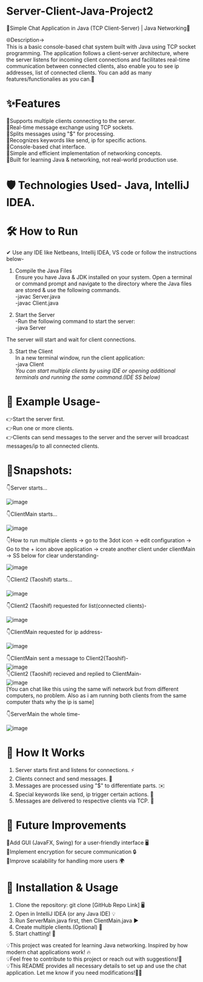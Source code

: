 # Server-Client-Java-Project2                                           
💬Simple Chat Application in Java (TCP Client-Server) | Java Networking📡                                                                                        

🌐Description->                                                                                                                                                                                                                      
This is a basic console-based chat system built with Java using TCP socket programming. The application follows a client-server architecture, where the server listens for incoming client connections and facilitates real-time communication between connected clients, also enable you to see ip addresses, list of connected clients. You can add as many features/functionalies as you can.🚀                                                                                                                                                             
                
# ✨Features                                                            

💠Supports multiple clients connecting to the server.                                                                                                       
💠Real-time message exchange using TCP sockets.                                                                                                                   
💠Splits messages using "$" for processing.                                                                                                                                                            
💠Recognizes keywords like send, ip for specific actions.                                                                                                                                                                     
💠Console-based chat interface.                                                                                                                                                                                         
💠Simple and efficient implementation of networking concepts.                                                                                                                                                  
💠Built for learning Java & networking, not real-world production use.                                                                                                                      

# 🛡 Technologies Used- Java, IntelliJ IDEA.                                                                                                      

# 🛠 How to Run                                                                                                      

✔ Use any IDE like Netbeans, Intellij IDEA, VS code or follow the instructions below-                                                                                               

1. Compile the Java Files                                                                   
  Ensure you have Java & JDK installed on your system. Open a terminal or command prompt and navigate to the directory where the Java files are stored & use the following commands.                                    
    -javac Server.java                                                                               
    -javac Client.java                                                                                                                                             

2. Start the Server                                                                                                                                                                 
    -Run the following command to start the server:                                                                                                                    
      -java Server                                                                                                                                                                   

The server will start and wait for client connections.                                                                                                                                                     

3. Start the Client                                                                                                                                                                                                                                                   
  In a new terminal window, run the client application:                                                                                                   
    -java Client                                                                                                                                                                                                                                                                                    
*You can start multiple clients by using IDE or opening additional terminals and running the same command.(IDE SS below)*

# 💬 Example Usage-                                                                                               
                                 
👉Start the server first.                                                                                                                                                                             
👉Run one or more clients.                                                                                                                                                                       
👉Clients can send messages to the server and the server will broadcast messages/ip to all connected clients.                                                                                                                       
                                                                                                           
# 📲Snapshots:                                                                                         

👇Server starts...                                                         

![image](https://github.com/user-attachments/assets/abb45aca-f8b2-42c6-a0b2-49fb14882e5b)

👇ClientMain starts...                                                                      

![image](https://github.com/user-attachments/assets/6a46004e-377e-41f9-8ad1-5cd4e932d000)

👇How to run multiple clients -> go to the 3dot icon -> edit configuration -> Go to the + icon above application -> create another client under clientMain -> SS below for clear understanding-                                                            

![image](https://github.com/user-attachments/assets/a584fdb9-6147-47a8-8a11-8614961efe63)

👇Client2 (Taoshif) starts...                                                                                                                                                                         

![image](https://github.com/user-attachments/assets/01436d0c-2df2-429c-a9ab-f26e54a58a30)                                                                                       
                                       
👇Client2 (Taoshif) requested for list(connected clients)-                                                                                                                                                  

![image](https://github.com/user-attachments/assets/52acfef4-77ec-43a9-b4ec-c8042a6b9650)                                                                                                                                           
                                                                            
👇ClientMain requested for ip address-   
                                     
![image](https://github.com/user-attachments/assets/7fc8c7a5-7d77-4ded-8fe3-56b200693fc4)                                                                                                                                                                              
                                                                                                                                                                                             
👇ClientMain sent a message to Client2(Taoshif)-                                                                                                                                                                                                                                                                                                                          
![image](https://github.com/user-attachments/assets/48877b42-cd66-4cd7-bcbc-b5b7ee380a02)                                                                                                                                                                                                                                                                                                                                                                                                                      
👇Client2 (Taoshif) recieved and replied to ClientMain-                                                                                                                                                                                                                                                                                                                             
![image](https://github.com/user-attachments/assets/568f45c4-0aab-4b61-8783-c6eaba62d617)                                                                                                                                                 
[You can chat like this using the same wifi network but from different computers, no problem. Also as i am running both clients from the same computer thats why the ip is same]                                                                 
                                                        
👇ServerMain the whole time-                                                                                                                                          
                                                    
![image](https://github.com/user-attachments/assets/ad081b72-3983-4e4e-826a-0e694d74454f)                                                                                                          

# 🔧 How It Works                                                                             

1. Server starts first and listens for connections. ⚡                                                                                                              
2. Clients connect and send messages. 💬                                                                                                                                       
3. Messages are processed using "$" to differentiate parts. ✉️                                                                                     
4. Special keywords like send, ip trigger certain actions. 📝                                                                                                                     
5. Messages are delivered to respective clients via TCP. 📡                                                                                                                                                                                                  
                                                                       
# 🚀 Future Improvements                                                                                                                                                                

💠Add GUI (JavaFX, Swing) for a user-friendly interface 🖥️                                                                                                        
💠Implement encryption for secure communication 🔒                                                                                  
💠Improve scalability for handling more users 🌍                                                                                         

# 📌 Installation & Usage                                                                                                                     

1. Clone the repository: git clone [GitHub Repo Link] 🖥️                                                                                        
2. Open in IntelliJ IDEA (or any Java IDE) 💡                                                                                                                                    
3. Run ServerMain.java first, then ClientMain.java ▶️                                                                                       
4. Create multiple clients.(Optional) 💬                                                                                                         
5. Start chatting! 🎉                                                                                                                                                

💡This project was created for learning Java networking. Inspired by how modern chat applications work! 🔥                                                                                                                       
💡Feel free to contribute to this project or reach out with suggestions!💬                                                                                                                                                            
💡This README provides all necessary details to set up and use the chat application. Let me know if you need modifications!👨‍💻                                                                                                                  
